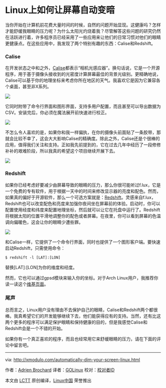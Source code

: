 Linux上如何让屏幕自动变暗
================================================================================
当你开始在计算机前花费大量时间的时候，自然的问题开始显现。这健康吗？怎样才能舒缓我眼睛的压力呢？为什么太阳光灼烧着我？尽管解答这些问题的研究仍然在活跃进行着，许多程序员已经采用了一些应用来让他们的日常习惯对他们的眼睛更健康点。在这些应用中，我发现了两个特别有趣的东西：Calise和Redshift。

### Calise ###

在开发状态之中和之外，[Calise][1]都表示“相机光感应器”。换句话说，它是一个开源程序，用于基于摄像头接收到的光密度计算屏幕最佳的背景光级别。更精确地说，Calise可以基于你的地理坐标来考虑你所在地区的天气。我喜欢它是因为它兼容各个桌面，甚至非X系列。

![](https://farm1.staticflickr.com/569/21016715646_6e1e95f066_o.jpg)

它同时附带了命令行界面和图形界面，支持多用户配置，而且甚至可以导出数据为CSV。安装完后，你必须在魔法展开前快速进行校正。

![](https://farm6.staticflickr.com/5770/21050571901_1e7b2d63ec_c.jpg)

不怎么令人喜欢的是，如果你和我一样偏执，在你的摄像头前面贴了一条胶带，那就会比较不幸了，这会大大影响Calise的精确度。除此之外，Calise还是个很棒的应用，值得我们关注和支持。正如我先前提到的，它在过去几年中经历了一段修修补补的艰难阶段，所以我真的希望这个项目继续开展下去。

![](https://farm1.staticflickr.com/633/21032989702_9ae563db1e_o.png)

### Redshift ###

如果你已经考虑好要减少由屏幕导致的眼睛的压力，那么你很可能听过f.lux，它是一个免费的专有软件，用于根据一天中的时间来修改显示器的亮度和配色。然而，如果真的偏好于开源软件，那么一个可选方案就是：[Redshift][2]。灵感来自f.lux，Redshift也可以改变配色和亮度来加强你夜间坐在屏幕前的体验。启动时，你可以配置使用经度和纬度来配置地理坐标，然后就可以让它在托盘中运行了。Redshift将根据太阳的位置平滑地调整你的配色或者屏幕。在夜里，你可以看到屏幕的色温调向偏暖色，这会让你的眼睛少遭些罪。

![](https://farm6.staticflickr.com/5823/20420303684_2b6e917fee_b.jpg)

和Calise一样，它提供了一个命令行界面，同时也提供了一个图形客户端。要快速启动Redshift，只需使用命令：

    $ redshift -l [LAT]:[LON] 

替换[LAT]:[LON]为你的维度和经度。

然而，它也可以通过gpsd模块来输入你的坐标。对于Arch Linux用户，我推荐你读一读这个[维基页面][3]。

### 尾声 ###

总而言之，Linux用户没有理由不去保护自己的眼睛，Calise和Redshift两个都很棒。我真希望它们的开发能够继续下去，他们能获得应有的支持。当然，还有比这两个更多的程序可以满足保护眼睛和保持健康的目的，但是我感觉Calise和Redshift会是一个不错的开始。

如果你有一个真正喜欢的程序，而且也经常用它来舒缓眼睛的压力，请在下面的评论中留言吧。

--------------------------------------------------------------------------------

via: http://xmodulo.com/automatically-dim-your-screen-linux.html

作者：[Adrien Brochard][a]
译者：[GOLinux](https://github.com/GOLinux)
校对：[校对者ID](https://github.com/校对者ID)

本文由 [LCTT](https://github.com/LCTT/TranslateProject) 原创编译，[Linux中国](https://linux.cn/) 荣誉推出

[a]:http://xmodulo.com/author/adrien
[1]:http://calise.sourceforge.net/
[2]:http://jonls.dk/redshift/
[3]:https://wiki.archlinux.org/index.php/Redshift#Automatic_location_based_on_GPS
